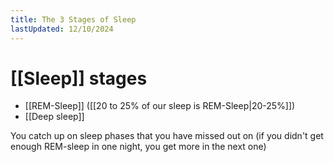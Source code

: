```yaml
---
title: The 3 Stages of Sleep
lastUpdated: 12/10/2024
---
```

# [[Sleep]] stages

- [[REM-Sleep]] ([[20 to 25% of our sleep is REM-Sleep|20-25%]])
- [[Deep sleep]]

You catch up on sleep phases that you have missed out on (if you didn't get enough REM-sleep in one night, you get more in the next one)